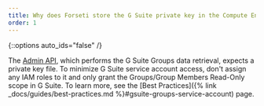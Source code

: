 ```yaml
---
title: Why does Forseti store the G Suite private key in the Compute Engine instnce?
order: 1
---
```

{::options auto_ids="false" /}

The [Admin API](https://developers.google.com/admin-sdk/directory/v1/guides/delegation), which performs the G Suite Groups data retrieval, expects a private key file. To minimize G Suite service account access, don't assign any IAM roles to it and only grant the Groups/Group Members Read-Only scope in G Suite. To learn more, see the [Best Practices]({% link _docs/guides/best-practices.md %}#gsuite-groups-service-account) page.
